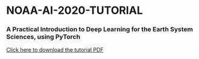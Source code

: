 # NOAA-AI-2020-TUTORIAL

### A Practical Introduction to Deep Learning for the Earth System Sciences, using PyTorch

[Click here to download the tutorial PDF](https://drive.google.com/file/d/1E0H8uepDdwafFVPEVcxsMfTbuzoyUopj/view?usp=sharing)
